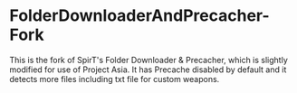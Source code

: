 # FolderDownloaderAndPrecacher-Fork

This is the fork of SpirT's Folder Downloader & Precacher, which is slightly modified for use of Project Asia. It has Precache disabled by default and it detects more files including txt file for custom weapons.